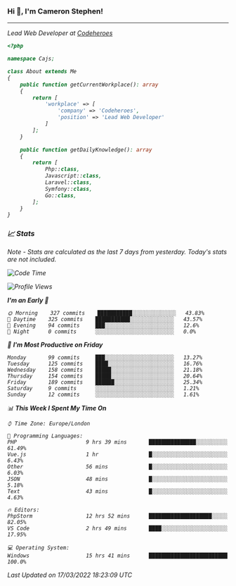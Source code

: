 ### Hi 👋, I'm Cameron Stephen!
<hr>
<p><em>Lead Web Developer at <a href="https://codeheroes.co.uk">Codeheroes</a></p>


```php
<?php

namespace Cajs;

class About extends Me
{
    public function getCurrentWorkplace(): array
    {
        return [
            'workplace' => [
                'company' => 'Codeheroes',
                'position' => 'Lead Web Developer'
            ]
        ];
    }

    public function getDailyKnowledge(): array
    {
        return [
            Php::class,
            Javascript::class,
            Laravel::class,
            Symfony::class,
            Go::class,
        ];
    }
}
```

### 📈 Stats
<p><em>Note - Stats are calculated as the last 7 days from yesterday. Today's stats are not included.</em></p>


<!--START_SECTION:waka-->
![Code Time](http://img.shields.io/badge/Code%20Time-2%2C738%20hrs%2022%20mins-blue)

![Profile Views](http://img.shields.io/badge/Profile%20Views-29-blue)

**I'm an Early 🐤** 

```text
🌞 Morning    327 commits    ███████████░░░░░░░░░░░░░░   43.83% 
🌆 Daytime    325 commits    ███████████░░░░░░░░░░░░░░   43.57% 
🌃 Evening    94 commits     ███░░░░░░░░░░░░░░░░░░░░░░   12.6% 
🌙 Night      0 commits      ░░░░░░░░░░░░░░░░░░░░░░░░░   0.0%

```
📅 **I'm Most Productive on Friday** 

```text
Monday       99 commits     ███░░░░░░░░░░░░░░░░░░░░░░   13.27% 
Tuesday      125 commits    ████░░░░░░░░░░░░░░░░░░░░░   16.76% 
Wednesday    158 commits    █████░░░░░░░░░░░░░░░░░░░░   21.18% 
Thursday     154 commits    █████░░░░░░░░░░░░░░░░░░░░   20.64% 
Friday       189 commits    ██████░░░░░░░░░░░░░░░░░░░   25.34% 
Saturday     9 commits      ░░░░░░░░░░░░░░░░░░░░░░░░░   1.21% 
Sunday       12 commits     ░░░░░░░░░░░░░░░░░░░░░░░░░   1.61%

```


📊 **This Week I Spent My Time On** 

```text
⌚︎ Time Zone: Europe/London

💬 Programming Languages: 
PHP                      9 hrs 39 mins       ███████████████░░░░░░░░░░   61.49% 
Vue.js                   1 hr                █░░░░░░░░░░░░░░░░░░░░░░░░   6.43% 
Other                    56 mins             █░░░░░░░░░░░░░░░░░░░░░░░░   6.03% 
JSON                     48 mins             █░░░░░░░░░░░░░░░░░░░░░░░░   5.18% 
Text                     43 mins             █░░░░░░░░░░░░░░░░░░░░░░░░   4.63%

🔥 Editors: 
PhpStorm                 12 hrs 52 mins      ████████████████████░░░░░   82.05% 
VS Code                  2 hrs 49 mins       ████░░░░░░░░░░░░░░░░░░░░░   17.95%

💻 Operating System: 
Windows                  15 hrs 41 mins      █████████████████████████   100.0%

```


 Last Updated on 17/03/2022 18:23:09 UTC
<!--END_SECTION:waka-->
